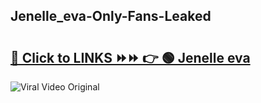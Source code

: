 
 ## Jenelle_eva-Only-Fans-Leaked

# <h2><a href="https://clipsfans.com/Jenelle_eva&ref=git">🔗 Click to LINKS ⏩⏩ 👉 🟢 Jenelle eva </a></h2>

<a href="https://clipsfans.com/Jenelle_eva&ref=git" rel="nofollow" data-target="animated-image.originalLink"><img src="https://i.ibb.co.com/xMMVF88/686577567.gif" alt="Viral Video Original" style="max-width: 100%; display: inline-block;" data-target="animated-image.originalImage"></a>
